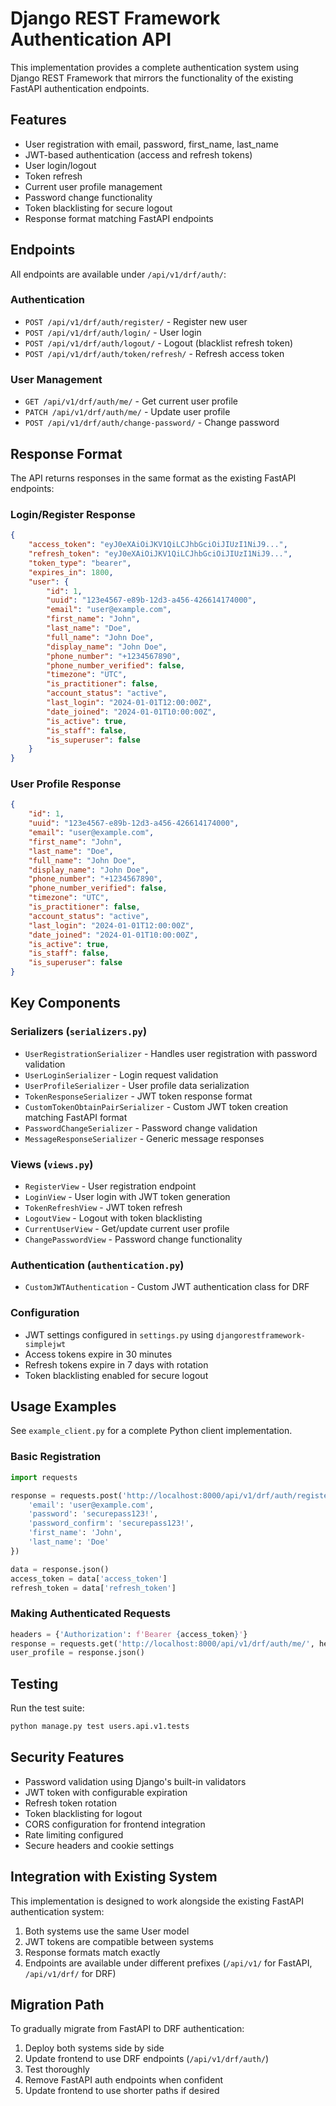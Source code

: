 # Django REST Framework Authentication API

This implementation provides a complete authentication system using Django REST Framework that mirrors the functionality of the existing FastAPI authentication endpoints.

## Features

- User registration with email, password, first_name, last_name
- JWT-based authentication (access and refresh tokens)
- User login/logout
- Token refresh
- Current user profile management
- Password change functionality
- Token blacklisting for secure logout
- Response format matching FastAPI endpoints

## Endpoints

All endpoints are available under `/api/v1/drf/auth/`:

### Authentication
- `POST /api/v1/drf/auth/register/` - Register new user
- `POST /api/v1/drf/auth/login/` - User login
- `POST /api/v1/drf/auth/logout/` - Logout (blacklist refresh token)
- `POST /api/v1/drf/auth/token/refresh/` - Refresh access token

### User Management
- `GET /api/v1/drf/auth/me/` - Get current user profile
- `PATCH /api/v1/drf/auth/me/` - Update user profile
- `POST /api/v1/drf/auth/change-password/` - Change password

## Response Format

The API returns responses in the same format as the existing FastAPI endpoints:

### Login/Register Response
```json
{
    "access_token": "eyJ0eXAiOiJKV1QiLCJhbGciOiJIUzI1NiJ9...",
    "refresh_token": "eyJ0eXAiOiJKV1QiLCJhbGciOiJIUzI1NiJ9...",
    "token_type": "bearer",
    "expires_in": 1800,
    "user": {
        "id": 1,
        "uuid": "123e4567-e89b-12d3-a456-426614174000",
        "email": "user@example.com",
        "first_name": "John",
        "last_name": "Doe",
        "full_name": "John Doe",
        "display_name": "John Doe",
        "phone_number": "+1234567890",
        "phone_number_verified": false,
        "timezone": "UTC",
        "is_practitioner": false,
        "account_status": "active",
        "last_login": "2024-01-01T12:00:00Z",
        "date_joined": "2024-01-01T10:00:00Z",
        "is_active": true,
        "is_staff": false,
        "is_superuser": false
    }
}
```

### User Profile Response
```json
{
    "id": 1,
    "uuid": "123e4567-e89b-12d3-a456-426614174000",
    "email": "user@example.com",
    "first_name": "John",
    "last_name": "Doe",
    "full_name": "John Doe",
    "display_name": "John Doe",
    "phone_number": "+1234567890",
    "phone_number_verified": false,
    "timezone": "UTC",
    "is_practitioner": false,
    "account_status": "active",
    "last_login": "2024-01-01T12:00:00Z",
    "date_joined": "2024-01-01T10:00:00Z",
    "is_active": true,
    "is_staff": false,
    "is_superuser": false
}
```

## Key Components

### Serializers (`serializers.py`)
- `UserRegistrationSerializer` - Handles user registration with password validation
- `UserLoginSerializer` - Login request validation
- `UserProfileSerializer` - User profile data serialization
- `TokenResponseSerializer` - JWT token response format
- `CustomTokenObtainPairSerializer` - Custom JWT token creation matching FastAPI format
- `PasswordChangeSerializer` - Password change validation
- `MessageResponseSerializer` - Generic message responses

### Views (`views.py`)
- `RegisterView` - User registration endpoint
- `LoginView` - User login with JWT token generation
- `TokenRefreshView` - JWT token refresh
- `LogoutView` - Logout with token blacklisting
- `CurrentUserView` - Get/update current user profile
- `ChangePasswordView` - Password change functionality

### Authentication (`authentication.py`)
- `CustomJWTAuthentication` - Custom JWT authentication class for DRF

### Configuration
- JWT settings configured in `settings.py` using `djangorestframework-simplejwt`
- Access tokens expire in 30 minutes
- Refresh tokens expire in 7 days with rotation
- Token blacklisting enabled for secure logout

## Usage Examples

See `example_client.py` for a complete Python client implementation.

### Basic Registration
```python
import requests

response = requests.post('http://localhost:8000/api/v1/drf/auth/register/', json={
    'email': 'user@example.com',
    'password': 'securepass123!',
    'password_confirm': 'securepass123!',
    'first_name': 'John',
    'last_name': 'Doe'
})

data = response.json()
access_token = data['access_token']
refresh_token = data['refresh_token']
```

### Making Authenticated Requests
```python
headers = {'Authorization': f'Bearer {access_token}'}
response = requests.get('http://localhost:8000/api/v1/drf/auth/me/', headers=headers)
user_profile = response.json()
```

## Testing

Run the test suite:
```bash
python manage.py test users.api.v1.tests
```

## Security Features

- Password validation using Django's built-in validators
- JWT token with configurable expiration
- Refresh token rotation
- Token blacklisting for logout
- CORS configuration for frontend integration
- Rate limiting configured
- Secure headers and cookie settings

## Integration with Existing System

This implementation is designed to work alongside the existing FastAPI authentication system:

1. Both systems use the same User model
2. JWT tokens are compatible between systems
3. Response formats match exactly
4. Endpoints are available under different prefixes (`/api/v1/` for FastAPI, `/api/v1/drf/` for DRF)

## Migration Path

To gradually migrate from FastAPI to DRF authentication:

1. Deploy both systems side by side
2. Update frontend to use DRF endpoints (`/api/v1/drf/auth/`)
3. Test thoroughly
4. Remove FastAPI auth endpoints when confident
5. Update frontend to use shorter paths if desired